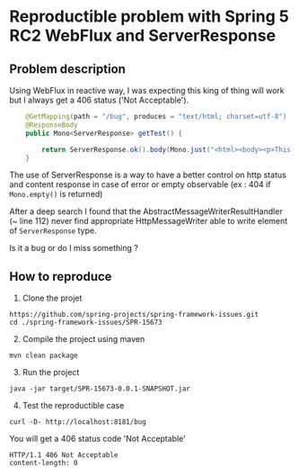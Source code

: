 # Reproductible problem with Spring 5 RC2 WebFlux and ServerResponse

## Problem description

Using WebFlux in reactive way, I was expecting this king of thing will work but I always get a 406 status ('Not Acceptable').

```java
	@GetMapping(path = "/bug", produces = "text/html; charset=utf-8")
	@ResponseBody
	public Mono<ServerResponse> getTest() {

		return ServerResponse.ok().body(Mono.just("<html><body><p>This should work</p></body></html>"), String.class);
	}
```
The use of ServerResponse is a way to have a better control on http status and content response in case of error or empty  observable (ex : 404 if ```Mono.empty()``` is returned)

After a deep search I found that the AbstractMessageWriterResultHandler (~ line 112) never find appropriate HttpMessageWriter able to write element of ```ServerResponse``` type.

Is it a bug or do I miss something ?

## How to reproduce

 1. Clone the projet 
```
https://github.com/spring-projects/spring-framework-issues.git
cd ./spring-framework-issues/SPR-15673
```

 2. Compile the project using maven
```
mvn clean package
```
 3. Run the project

```
java -jar target/SPR-15673-0.0.1-SNAPSHOT.jar
```

 4. Test the reproductible case

```
curl -D- http://localhost:8181/bug
```
You will get a 406 status code 'Not Acceptable'

```
HTTP/1.1 406 Not Acceptable
content-length: 0
```
